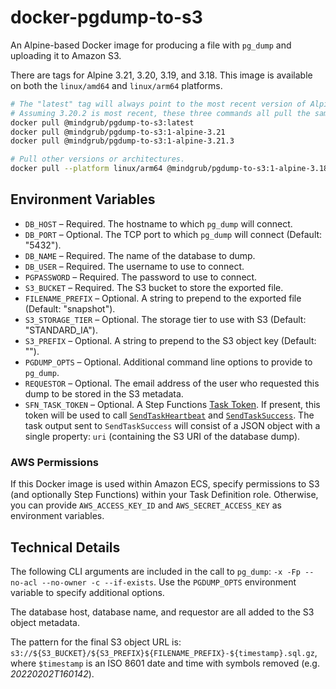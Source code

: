 # docker-pgdump-to-s3

An Alpine-based Docker image for producing a file with `pg_dump` and uploading it to Amazon S3.

There are tags for Alpine 3.21, 3.20, 3.19, and 3.18. This image is available on both the `linux/amd64` and `linux/arm64` platforms.

```bash
# The "latest" tag will always point to the most recent version of Alpine.
# Assuming 3.20.2 is most recent, these three commands all pull the same image.
docker pull @mindgrub/pgdump-to-s3:latest
docker pull @mindgrub/pgdump-to-s3:1-alpine-3.21
docker pull @mindgrub/pgdump-to-s3:1-alpine-3.21.3

# Pull other versions or architectures.
docker pull --platform linux/arm64 @mindgrub/pgdump-to-s3:1-alpine-3.18
```

## Environment Variables

- `DB_HOST` – Required. The hostname to which `pg_dump` will connect.
- `DB_PORT` – Optional. The TCP port to which `pg_dump` will connect (Default: "5432").
- `DB_NAME` – Required. The name of the database to dump.
- `DB_USER` – Required. The username to use to connect.
- `PGPASSWORD` – Required. The password to use to connect.
- `S3_BUCKET` – Required. The S3 bucket to store the exported file.
- `FILENAME_PREFIX` – Optional. A string to prepend to the exported file (Default: "snapshot").
- `S3_STORAGE_TIER` – Optional. The storage tier to use with S3 (Default: "STANDARD_IA").
- `S3_PREFIX` – Optional. A string to prepend to the S3 object key (Default: "").
- `PGDUMP_OPTS` – Optional. Additional command line options to provide to `pg_dump`.
- `REQUESTOR` – Optional. The email address of the user who requested this dump to be stored in the S3 metadata.
- `SFN_TASK_TOKEN` – Optional. A Step Functions [Task Token](https://docs.aws.amazon.com/step-functions/latest/apireference/API_GetActivityTask.html#StepFunctions-GetActivityTask-response-taskToken). If present, this token will be used to call [`SendTaskHeartbeat`](https://docs.aws.amazon.com/step-functions/latest/apireference/API_SendTaskHeartbeat.html) and [`SendTaskSuccess`](https://docs.aws.amazon.com/step-functions/latest/apireference/API_SendTaskSuccess.html). The task output sent to `SendTaskSuccess` will consist of a JSON object with a single property: `uri` (containing the S3 URI of the database dump).

### AWS Permissions

If this Docker image is used within Amazon ECS, specify permissions to S3 (and optionally Step Functions) within your Task Definition role. Otherwise, you can provide `AWS_ACCESS_KEY_ID` and `AWS_SECRET_ACCESS_KEY` as environment variables.

## Technical Details

The following CLI arguments are included in the call to `pg_dump`: `-x -Fp --no-acl --no-owner -c --if-exists`. Use the `PGDUMP_OPTS` environment variable to specify additional options.

The database host, database name, and requestor are all added to the S3 object metadata.

The pattern for the final S3 object URL is: `s3://${S3_BUCKET}/${S3_PREFIX}${FILENAME_PREFIX}-${timestamp}.sql.gz`, where `$timestamp` is an ISO 8601 date and time with symbols removed (e.g. _20220202T160142_).
